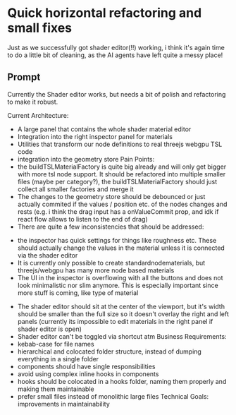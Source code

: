 # Quick horizontal refactoring and small fixes
Just as we successfully got shader editor(!!) working, i think it's again time to do a little bit of cleaning, as the AI agents have left quite a messy place!

## Prompt

Currently the Shader editor works, but needs a bit of polish and refactoring to make it robust.

Current Architecture:
 - A large panel that contains the whole shader material editor
 - Integration into the right inspector panel for materials
 - Utilities that transform our node definitions to real threejs webgpu TSL code
 - integration into the geometry store
Pain Points:
 - the buildTSLMaterialFactory is quite big already and will only get bigger with more tsl node support. It should be refactored into multiple smaller files (maybe per category?), the buildTSLMaterialFactory should just collect all smaller factories and merge it
 - The changes to the geometry store should be debounced or just actually commited if the values / position etc. of the nodes changes and rests (e.g. i think the drag input has a onValueCommit prop, and idk if react flow allows to listen to the end of drag)
 - There are quite a few inconsistencies that should be addressed:
  * the inspector has quick settings for things like roughness etc. These should actually change the values in the material unless it is connected via the shader editor
  * It is currently only possible to create standardnodematerials, but threejs/webgpu has many more node based materials
  * The UI in the inspector is overflowing with all the buttons and does not look minimalistic nor slim anymore. This is especially important since more stuff is coming, like type of material
- The shader editor should sit at the center of the viewport, but it's width should be smaller than the full size so it doesn't overlay the right and left panels (currently its impossible to edit materials in the right panel if shader editor is open)
- Shader editor can't be toggled via shortcut atm
Business Requirements:
- kebab-case for file names
- hierarchical and colocated folder structure, instead of dumping everything in a single folder
- components should have single responsibilities
- avoid using complex inline hooks in components
- hooks should be colocated in a hooks folder, naming them properly and making them maintainable
- prefer small files instead of monolithic large files
Technical Goals: improvements in maintainability
